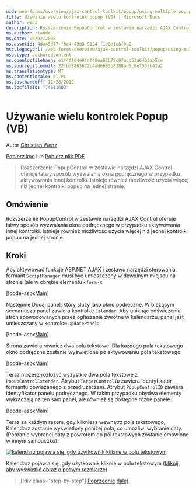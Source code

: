```yaml
---
uid: web-forms/overview/ajax-control-toolkit/popup/using-multiple-popup-controls-vb
title: Używanie wielu kontrolek popup (VB) | Microsoft Docs
author: wenz
description: Rozszerzenie PopupControl w zestawie narzędzi AJAX Control oferuje łatwy sposób wyzwalania okna podręcznego w przypadku aktywowania innej kontrolki. Istnieje również możliwość użycia m...
ms.author: riande
ms.date: 06/02/2008
ms.assetid: 4da43d77-f6c4-43a8-9124-f1e8e1c8f0a2
msc.legacyurl: /web-forms/overview/ajax-control-toolkit/popup/using-multiple-popup-controls-vb
msc.type: authoredcontent
ms.openlocfilehash: e1f4ff64e9fdf48ea63b75c97acd53a64b5ab5ce
ms.sourcegitcommit: 22fbd8863672c4ad6693b8388ad5c8e753fb41a2
ms.translationtype: MT
ms.contentlocale: pl-PL
ms.lasthandoff: 11/28/2019
ms.locfileid: "74611603"
---
```

# <a name="using-multiple-popup-controls-vb"></a>Używanie wielu kontrolek Popup (VB)

Autor [Christian Wenz](https://github.com/wenz)

[Pobierz kod](https://download.microsoft.com/download/9/3/f/93f8daea-bebd-4821-833b-95205389c7d0/PopupControl1.vb.zip) lub [Pobierz plik PDF](https://download.microsoft.com/download/2/d/c/2dc10e34-6983-41d4-9c08-f78f5387d32b/popupcontrol1VB.pdf)

> Rozszerzenie PopupControl w zestawie narzędzi AJAX Control oferuje łatwy sposób wyzwalania okna podręcznego w przypadku aktywowania innej kontrolki. Istnieje również możliwość użycia więcej niż jednej kontrolki popup na jednej stronie.

## <a name="overview"></a>Omówienie

Rozszerzenie PopupControl w zestawie narzędzi AJAX Control oferuje łatwy sposób wyzwalania okna podręcznego w przypadku aktywowania innej kontrolki. Istnieje również możliwość użycia więcej niż jednej kontrolki popup na jednej stronie.

## <a name="steps"></a>Kroki

Aby aktywować funkcje ASP.NET AJAX i zestawu narzędzi sterowania, formant `ScriptManager` musi być umieszczony w dowolnym miejscu na stronie (ale w obrębie elementu `<form>`):

[!code-aspx[Main](using-multiple-popup-controls-vb/samples/sample1.aspx)]

Następnie Dodaj panel, który służy jako okno podręczne. W bieżącym scenariuszu panel zawiera kontrolkę `Calendar`. Aby uniknąć odświeżenia stron spowodowanych przez ogłaszanie zwrotne w kalendarzu, panel jest umieszczany w kontrolce `UpdatePanel`:

[!code-aspx[Main](using-multiple-popup-controls-vb/samples/sample2.aspx)]

Strona zawiera również dwa pola tekstowe. Dla każdego pola tekstowego okno podręczne zostanie wyświetlone po aktywowaniu pola tekstowego.

[!code-aspx[Main](using-multiple-popup-controls-vb/samples/sample3.aspx)]

Teraz możesz rozłożyć wszystkie dwa pola tekstowe z `PopupControlExtender`. Atrybut `TargetControlID` zawiera identyfikator formantu powiązanego z przedłużaczem. Atrybut `PopupControlID` zawiera identyfikator panelu podręcznego. W takim przypadku obydwa elementy wykraczają na ten sam panel, ale również są dostępne różne panele.

[!code-aspx[Main](using-multiple-popup-controls-vb/samples/sample4.aspx)]

Teraz za każdym razem, gdy klikniesz wewnątrz pola tekstowego, Kalendarz zostanie wyświetlony poniżej pola, co umożliwi wybranie daty. (Pobranie wybranej daty z powrotem do pól tekstowych zostanie omówione w innym samouczku).

[![kalendarz pojawia się, gdy użytkownik kliknie w polu tekstowym](using-multiple-popup-controls-vb/_static/image2.png)](using-multiple-popup-controls-vb/_static/image1.png)

Kalendarz pojawia się, gdy użytkownik kliknie w polu tekstowym ([kliknij, aby wyświetlić obraz o pełnym rozmiarze](using-multiple-popup-controls-vb/_static/image3.png))

> [!div class="step-by-step"]
> [Poprzednie](handling-postbacks-from-a-popup-control-without-an-updatepanel-cs.md)
> [dalej](handling-postbacks-from-a-popup-control-with-an-updatepanel-vb.md)
